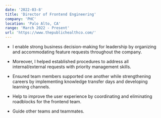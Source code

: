 ```yaml
---
date: '2022-03-8'
title: 'Director of Frontend Engineering'
company: 'PHC'
location: 'Palo Alto, CA'
range: 'March 2022 - Present'
url: 'https://www.thepublichealthco.com/'
---
```


- I enable strong business decision-making for leadership by organizing and accommodating feature requests throughout the company. 
- Moreover, I helped established procedures to address all internal/external requests with priority management skills. 

- Ensured team members supported one another while strengthening careers by implementing knowledge transfer days and developing learning channels.
- Help to improve the user experience by coordinating and eliminating roadblocks for the frontend team.
- Guide other teams and teammates.